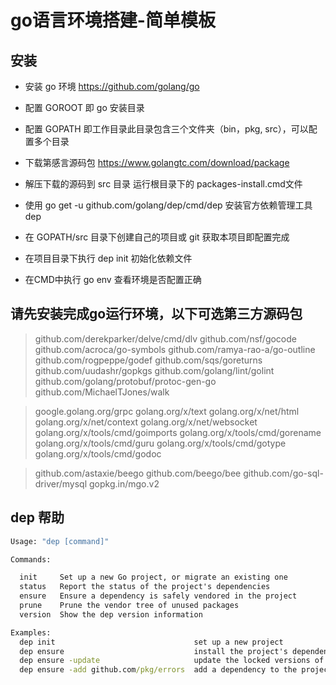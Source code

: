 # go语言环境搭建-简单模板

## 安装

* 安装 go 环境 https://github.com/golang/go

* 配置 GOROOT 即 go 安装目录

* 配置 GOPATH 即工作目录此目录包含三个文件夹（bin，pkg, src），可以配置多个目录

* 下载第感言源码包 https://www.golangtc.com/download/package

* 解压下载的源码到 src 目录 运行根目录下的 packages-install.cmd文件

* 使用 go get -u github.com/golang/dep/cmd/dep 安装官方依赖管理工具dep

* 在 GOPATH/src 目录下创建自己的项目或 git 获取本项目即配置完成

* 在项目目录下执行 dep init 初始化依赖文件

* 在CMD中执行 go env 查看环境是否配置正确

## 请先安装完成go运行环境，以下可选第三方源码包

> github.com/derekparker/delve/cmd/dlv
> github.com/nsf/gocode
> github.com/acroca/go-symbols
> github.com/ramya-rao-a/go-outline
> github.com/rogpeppe/godef
> github.com/sqs/goreturns
> github.com/uudashr/gopkgs
> github.com/golang/lint/golint
> github.com/golang/protobuf/protoc-gen-go
> github.com/MichaelTJones/walk

> google.golang.org/grpc
> golang.org/x/text
> golang.org/x/net/html
> golang.org/x/net/context
> golang.org/x/net/websocket
> golang.org/x/tools/cmd/goimports
> golang.org/x/tools/cmd/gorename
> golang.org/x/tools/cmd/guru
> golang.org/x/tools/cmd/gotype
> golang.org/x/tools/cmd/godoc

> github.com/astaxie/beego
> github.com/beego/bee
> github.com/go-sql-driver/mysql
> gopkg.in/mgo.v2

## dep 帮助

```cmd
Usage: "dep [command]"

Commands:

  init     Set up a new Go project, or migrate an existing one
  status   Report the status of the project's dependencies
  ensure   Ensure a dependency is safely vendored in the project
  prune    Prune the vendor tree of unused packages
  version  Show the dep version information

Examples:
  dep init                               set up a new project
  dep ensure                             install the project's dependencies
  dep ensure -update                     update the locked versions of all dependencies
  dep ensure -add github.com/pkg/errors  add a dependency to the project
```